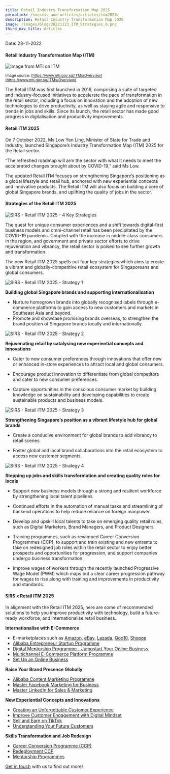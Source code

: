 ```yaml
---
title: Retail Industry Transformation Map 2025
permalink: /success-and-articles/articles/itm2025/
description: Retail Industry Transformation Map 2025
image: /images/blog/20221123_ITM_Strategies_0.png
third_nav_title: Articles
---
```

Date: 23-11-2022

<h4>Retail Industry Transformation Map (ITM)</h4>

![Image from MTI on ITM](/images/blog/20221123_ITM_MTI.jpg)

<small>Image source: [https://www.mti.gov.sg/ITMs/Overview](https://www.mti.gov.sg/ITMs/Overview)</small>

The Retail ITM was first launched in 2016, comprising a suite of targeted and industry-focused initiatives to accelerate the pace of transformation in the retail sector, including a focus on innovation and the adoption of new technologies to drive productivity, as well as staying agile and responsive to trends in jobs and skills. Since its launch, the retail sector has made good progress in digitalisation and productivity improvements.


<h4>Retail ITM 2025 </h4>
On 7 October 2022, Ms Low Yen Ling, Minister of State for Trade and Industry, launched Singapore’s Industry Transformation Map (ITM) 2025 for the Retail sector.

“The refreshed roadmap will arm the sector with what it needs to meet the accelerated changes brought about by COVID-19,” said Ms Low. 

The updated Retail ITM focuses on strengthening Singapore’s positioning as a global lifestyle and retail hub, anchored with new experiential concepts and innovative products. The Retail ITM will also focus on building a core of global Singapore brands, and uplifting the quality of jobs in the sector. 

<h4>Strategies of the Retail ITM 2025</h4>

![SIRS - Retail ITM 2025 - 4 Key Strategies](/images/blog/20221123_ITM_Strategies_0.png)

The quest for unique consumer experiences and a shift towards digital-first business models and omni-channel retail has been precipitated by the COVID-19 pandemic. Coupled with the increase in middle-class consumers in the region, and government and private sector efforts to drive rejuvenation and vibrancy, the retail sector is poised to see further growth and transformation. 

The new Retail ITM 2025 spells out four key strategies which aims to create a vibrant and globally-competitive retail ecosystem for Singaporeans and global consumers.

![SIRS - Retail ITM 2025 - Strategy 1](/images/blog/20221123_ITM_Strategies_1.png)
 
**Building global Singapore brands and supporting internationalisation**

* Nurture homegrown brands into globally recognised labels through e-commerce platforms to gain access to new customers and markets in Southeast Asia and beyond. 
* Promote and showcase promising brands overseas, to strengthen the brand position of Singapore brands locally and internationally.

![SIRS - Retail ITM 2025 - Strategy 2](/images/blog/20221123_ITM_Strategies_2.png)

**Rejuvenating retail by catalysing new experiential concepts and innovations**

* Cater to new consumer preferences through innovations that offer new or enhanced in-store experiences to attract local and global consumers.

* Encourage product innovation to differentiate from global competitors and cater to new consumer preferences.

* Capture opportunities in the conscious consumer market by building knowledge on sustainability and developing capabilities to create sustainable products and business models.  

![SIRS - Retail ITM 2025 - Strategy 3](/images/blog/20221123_ITM_Strategies_3.png)
 
**Strengthening Singapore’s position as a vibrant lifestyle hub for global brands**

* Create a conducive environment for global brands to add vibrancy to retail scenes

* Foster global and local brand collaborations into the retail ecosystem to access new customer segments.

![SIRS - Retail ITM 2025 - Strategy 4](/images/blog/20221123_ITM_Strategies_4.png)
 
**Stepping up jobs and skills transformation and creating quality roles for locals**

* Support new business models through a strong and resilient workforce by strengthening local talent pipelines. 

* Continued efforts in the automation of manual tasks and streamlining of backend operations to help reduce reliance on foreign manpower.

* Develop and upskill local talents to take on emerging quality retail roles, such as Digital Marketers, Brand Managers, and Product Designers.

* Training programmes, such as revamped Career Conversion Programmes (CCP), to support and train existing and new entrants to take on redesigned job roles within the retail sector to enjoy better prospects and opportunities for progression, and support companies undergo business transformation. 

* Improve wages of workers through the recently launched Progressive Wage Model (PWM) which maps out a clear career progression pathway for wages to rise along with training and improvements in productivity and standards. 


<h4>SIRS x Retail ITM 2025</h4>
In alignment with the Retail ITM 2025, here are some of recommended solutions to help you improve productivity with technology, build a future-ready workforce, and internationalise retail business.

**Internationalise with E-Commerce**
* E-marketplaces such as [Amazon](https://www.sirs.edu.sg/digital-programmes/e-commerce-programmes/amazon-global-selling-programme), [eBay](https://www.sirs.edu.sg/digital-programmes/e-commerce-programmes/ebay-global-selling), [Lazada](https://www.sirs.edu.sg/digital-programmes/e-commerce-programmes/getting-started-on-lazada/), [Qoo10](https://www.sirs.edu.sg/digital-programmes/e-commerce-programmes/getting-started-on-qoo10/), [Shopee](https://www.sirs.edu.sg/digital-programmes/e-commerce-programmes/getting-started-on-shopee/)	
* [Alibaba Entrepreneur Startup Programme](https://www.sirs.edu.sg/digital-programmes/alibaba-business-school/alibaba-entrepreneur-startup-programme/)
* [Digital Mentorship Programme - Jumpstart Your Online Business](https://www.sirs.edu.sg/digital-programmes/mentorship-programmes/dmp-jumpstart/)
* [Multichannel E-Commerce Platform Programme](https://www.sirs.edu.sg/digital-programmes/e-commerce-programmes/mepp)
* [Set Up an Online Business](https://www.sirs.edu.sg/digital-programmes/e-commerce-programmes/setup-an-online-business/)

**Raise Your Brand Presence Globally**
* [Alibaba Content Marketing Programme](https://www.sirs.edu.sg/digital-programmes/alibaba-business-school/alibaba-content-marketing-programme/)
* [Master Facebook Marketing for Business](https://www.sirs.edu.sg/digital-programmes/masterclasses-and-workshops/master-facebook-marketing-for-business)
* [Master LinkedIn for Sales &amp; Marketing](https://www.sirs.edu.sg/digital-programmes/masterclasses-and-workshops/master-linkedin-for-sales-and-marketing)

**New Experiential Concepts and Innovations**
* [Creating an Unforgettable Customer Experience](https://www.sirs.edu.sg/wsq-programmes/wsq-modular-programmes/creating-an-unforgettable-customer-experience/)
* [Improve Customer Engagement with Digital Mindset](https://www.sirs.edu.sg/digital-programmes/masterclasses-and-workshops/improve-customer-engagement-with-digital-mindset/)
* [Sell and Earn on TikTok](https://www.sirs.edu.sg/digital-programmes/mc-ws/tiktok/)
* [Understanding Your Future Customers](https://www.sirs.edu.sg/digital-programmes/masterclasses-and-workshops/understanding-your-future-customers)

**Skills Transformation and Job Redesign**
* [Career Conversion Programme (CCP)](https://www.sirs.edu.sg/services/career-services/ccp-overview)
* [Redeployment CCP](https://www.sirs.edu.sg/digital-programmes/redeployment-job-redesign-reskilling-pcp)
* [Mentorship Programmes](https://www.sirs.edu.sg/digital-programmes/mentorship-programmes/overview/)

[Get in touch](https://www.sirs.edu.sg/contact-us/) with us to find out more!